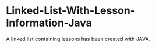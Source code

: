 # Linked-List-With-Lesson-Information-Java
A linked list containing lessons has been created with JAVA.
